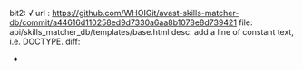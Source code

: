 bit2: √
url : https://github.com/WHOIGit/avast-skills-matcher-db/commit/a44616d110258ed9d7330a6aa8b1078e8d739421
file: api/skills_matcher_db/templates/base.html
desc: add a line of constant text, i.e. DOCTYPE.
diff: 
+ <!DOCTYPE html>
  <html lang="en">